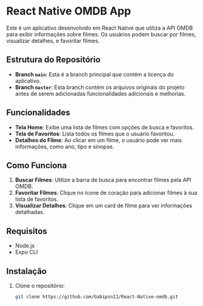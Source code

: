 # React Native OMDB App

Este é um aplicativo desenvolvido em React Native que utiliza a API OMDB para exibir informações sobre filmes. Os usuários podem buscar por filmes, visualizar detalhes, e favoritar filmes.

## Estrutura do Repositório

- **Branch `main`**: Esta é a branch principal que contém a licença do aplicativo. 
- **Branch `master`**: Esta branch contém os arquivos originais do projeto antes de serem adicionadas funcionalidades adicionais e melhorias. 

## Funcionalidades

- **Tela Home**: Exibe uma lista de filmes com opções de busca e favoritos.
- **Tela de Favoritos**: Lista todos os filmes que o usuário favoritou.
- **Detalhes do Filme**: Ao clicar em um filme, o usuário pode ver mais informações, como ano, tipo e sinopse.

## Como Funciona

1. **Buscar Filmes**: Utilize a barra de busca para encontrar filmes pela API OMDB.
2. **Favoritar Filmes**: Clique no ícone de coração para adicionar filmes à sua lista de favoritos.
3. **Visualizar Detalhes**: Clique em um card de filme para ver informações detalhadas.

## Requisitos

- Node.js
- Expo CLI

## Instalação

1. Clone o repositório:
   ```bash
   git clone https://github.com/Gabipsn11/React-Native-omdb.git
